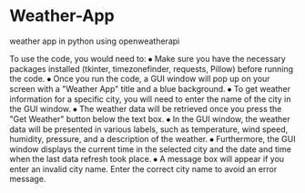 # Weather-App
weather app in python using openweatherapi

To use the code, you would need to: 
⦁	Make sure you have the necessary packages installed (tkinter, timezonefinder, requests, Pillow) before running the code. 
⦁	Once you run the code, a GUI window will pop up on your screen with a "Weather App" title and a blue background. 
⦁	To get weather information for a specific city, you will need to enter the name of the city in the GUI window. 
⦁	The weather data will be retrieved once you press the "Get Weather" button below the text box. 
⦁	In the GUI window, the weather data will be presented in various labels, such as temperature, wind speed, humidity, pressure, and a description of the weather. 
⦁	Furthermore, the GUI window displays the current time in the selected city and the date and time when the last data refresh took place. 
⦁	A message box will appear if you enter an invalid city name. Enter the correct city name to avoid an error message.
